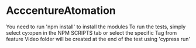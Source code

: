 # AcccentureAtomation

You need to run 'npm install' to install the modules
To run the tests, simply select cy:open in the NPM SCRIPTS tab or select the specific Tag from feature
Video folder will be created at the end of the test using 'cypress run'
